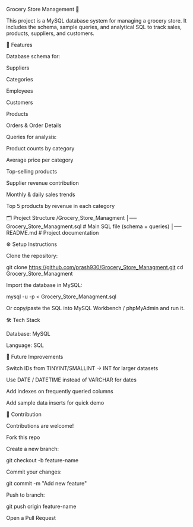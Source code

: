 Grocery Store Management 🛒

This project is a MySQL database system for managing a grocery store.
It includes the schema, sample queries, and analytical SQL to track sales, products, suppliers, and customers.

📌 Features

Database schema for:

Suppliers

Categories

Employees

Customers

Products

Orders & Order Details

Queries for analysis:

Product counts by category

Average price per category

Top-selling products

Supplier revenue contribution

Monthly & daily sales trends

Top 5 products by revenue in each category

🗂️ Project Structure
/Grocery_Store_Managment
│── Grocery_Store_Managment.sql   # Main SQL file (schema + queries)
│── README.md                     # Project documentation

⚙️ Setup Instructions

Clone the repository:

git clone https://github.com/prash930/Grocery_Store_Managment.git
cd Grocery_Store_Managment


Import the database in MySQL:

mysql -u <username> -p < Grocery_Store_Managment.sql


Or copy/paste the SQL into MySQL Workbench / phpMyAdmin and run it.

🛠️ Tech Stack

Database: MySQL

Language: SQL

🚀 Future Improvements

Switch IDs from TINYINT/SMALLINT → INT for larger datasets

Use DATE / DATETIME instead of VARCHAR for dates

Add indexes on frequently queried columns

Add sample data inserts for quick demo

🤝 Contribution

Contributions are welcome!

Fork this repo

Create a new branch:

git checkout -b feature-name


Commit your changes:

git commit -m "Add new feature"


Push to branch:

git push origin feature-name


Open a Pull Request
